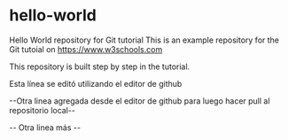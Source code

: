 # hello-world
Hello World repository for Git tutorial
This is an example repository for the Git tutoial on https://www.w3schools.com

This repository is built step by step in the tutorial.


Esta línea se editó utilizando el editor de github


--Otra linea agregada desde el editor de github para luego hacer pull al repositorio local--

-- Otra linea más -- 
